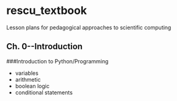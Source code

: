 # rescu_textbook
Lesson plans for pedagogical approaches to scientific computing
## Ch. 0--Introduction
###Introduction to Python/Programming
<ul>
	<li>variables</li>
	<li>arithmetic</li>
	<li>boolean logic</li>
	<li>conditional statements</li>
	
</ul>